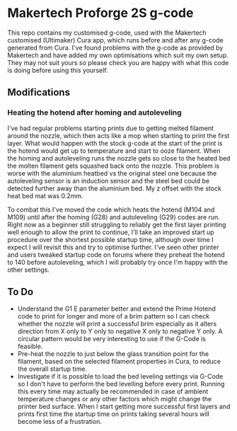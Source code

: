 # Makertech Proforge 2S g-code

This repo contains my customised g-code, used with the Makertech customised (Ultimaker) Cura app, which runs before and after any g-code generated from Cura. I've found problems with the g-code as provided by Makertech and have added my own optimisations which suit my own setup. They may not suit yours so please check you are happy with what this code is doing before using this yourself.

## Modifications
### Heating the hotend after homing and autoleveling

I've had regular problems starting prints due to getting melted filament around the nozzle, which then acts like a mop when starting to print the first layer. What would happen with the stock g-code at the start of the print is the hotend would get up to temperature and start to ooze filament. When the homing and autoleveling runs the nozzle gets so close to the heated bed the molten filament gets squashed back onto the nozzle. This problem is worse with the aluminium heatbed vs the original steel one because the autoleveling sensor is an induction sensor and the steel bed could be detected further away than the aluminium bed. My z offset with the stock heat bed mat was 0.2mm.

To combat this I've moved the code which heats the hotend (M104 and M109) until after the homing (G28) and autoleveling (G29) codes are run. Right now as a beginner still struggling to reliably get the first layer printing well enough to allow the print to continue, I'll take an improved start up procedure over the shortest possible startup time, although over time I expect I will revisit this and try to optimise further. I've seen other printer and users tweaked startup code on forums where they preheat the hotend to 140 before autoleveling, which I will probably try once I'm happy with the other settings.

## To Do

* Understand the G1 E parameter better and extend the Prime Hotend code to print for longer and more of a brim pattern so I can check whether the nozzle will print a successful brim especially as it alters direction from X only to Y only to negative X only to negative Y only. A circular pattern would be very interesting to use if the G-Code is feasible.
* Pre-heat the nozzle to just below the glass transition point for the filament, based on the selected filament properties in Cura, to reduce the overall startup time.
* Investigate if it is possible to load the bed leveling settings via G-Code so I don't have to perform the bed levelling before every print. Running this every time may actually be recommended in case of ambient temperature changes or any other factors which might change the printer bed surface. When I start getting more successful first layers and prints first time the startup time on prints taking several hours will become less of a frustration.